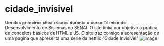 # cidade_invisivel

Um dos primeiros sites criados durante o curso Técnico de Desenvolvimento de Sistemas no SENAI. O site tinha por objetivo a pratica de conceitos básicos de HTML e JS. O site traz consigo a aoresentação de uma pagina que apresenta uma serie da netflix "Cidade Invisivel"
![image](https://user-images.githubusercontent.com/79909914/219677016-007f43f7-0501-4af4-bd73-30fd85bd7096.png)
